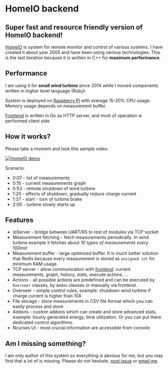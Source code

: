 HomeIO backend
==============

Super fast and resource friendly version of HomeIO backend!
-----------------------------------------------------------

[HomeIO](http://homeio.org.pl/) is system for remote monitor and control of
various systems. I have created it about year 2005 and have been using various
technologies. This is the last iteration because it is written in C++ for
**maximum performance**.

Performance
-----------

I am using it for **small wind turbine** since 2014 while I moved components
written in higher level language (Ruby).

System is deployed on [Raspberry Pi](https://www.raspberrypi.org/products/model-b/)
with average 15-20% CPU usage. Memory usage depends on measurement buffer.

[Frontend](https://github.com/HomeIO/homeio_frontend) is written in Go as HTTP server,
and most of operation is performed client side.

How it works?
-------------

Please take a moment and look this sample video.

[![HomeIO demo](https://i.vimeocdn.com/video/528816542.webp?mw=600&mh=400)](https://vimeo.com/135051782)

Scenario:

* 0:07 - list of measurements
* 0:15 - current measurements graph
* 0:53 - remote shutdown of wind turbine
* 1:20 - effects of shutdown, gradually reduce charge current
* 1:37 - start - turn of turbine brake
* 2:00 - turbine slowly starts up


Features
--------

* IoServer - bridge between UART/RS to rest of modules via TCP socket
* Measurement fetching - fetch measurements periodically. In wind turbine example it
  fetches about *10 types of measurements every 100ms*!
* Measurement buffer - large optimized buffer. It is much better solution that Redis because
  every measurement is stored as `unsigned int` for minimum RAM usage.
* TCP server - allow communication with [frontend](https://github.com/HomeIO/homeio_frontend):
  current measurements, graph, history, stats, execute actions, ...
* Actions - all possible actions are predefined and can be executed by `Overseer` classes,
  by `Addon` classes or manually via frontend.
* Overseer - simple control rules, example: shutdown wind turbine if charge current is
  higher than 10A
* File storage - store measurements in CSV file format which you can easily process and
  store
* Addons - custom addons which can create and store advanced stats, example: hourly
  generated energy, time utilization. Or you can put there dedicated control algorithms.
* Ncurses UI - most crucial information are accessible from console      


Am I missing something?
-----------------------

I am only author of this system so everything is abvious for me, but you may
find that a lot of is missing. Please do not hesitate, [post issue](https://github.com/HomeIO/homeio_backend/issues/new)
or [email me](mailto:homeio@interia.eu).
